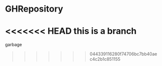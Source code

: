 # GHRepository

<<<<<<< HEAD
this is a branch
=======
garbage
>>>>>>> 044339116280f74706bc7bb40aec4c2b1c851155
